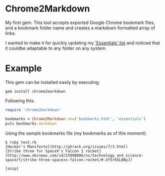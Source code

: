 Chrome2Markdown
===

My first gem. This tool accepts exported Google Chrome bookmark files, and a bookmark folder name and creates a markdown formatted array of links.

I wanted to make it for quickly updating my ['Essentials' list](https://parodybit.net/blog/2013/08/23/essentials/) and noticed that it couldbe adaptable to any folder on any system.

# Example

This gem can be installed easily by executing:

`gem install chrome2markdown`

Following this:

``` test.rb
require 'chrome2markdown'

bookmarks = Chrome2Markdown.new('bookmarks.html', 'essentials')
puts bookmarks.markdown
```

Using the sample bookmarks file (my bookmarks as of this moment):

```
$ ruby test.rb
[Hacker's Manifesto](http://phrack.org/issues/7/3.html)
[Strike three for SpaceX's Falcon 1 rocket](http://www.nbcnews.com/id/25990806/ns/technology_and_science-space/t/strike-three-spacexs-falcon-rocket/#.Uf5r65L0ByJ)

[snip]
```
